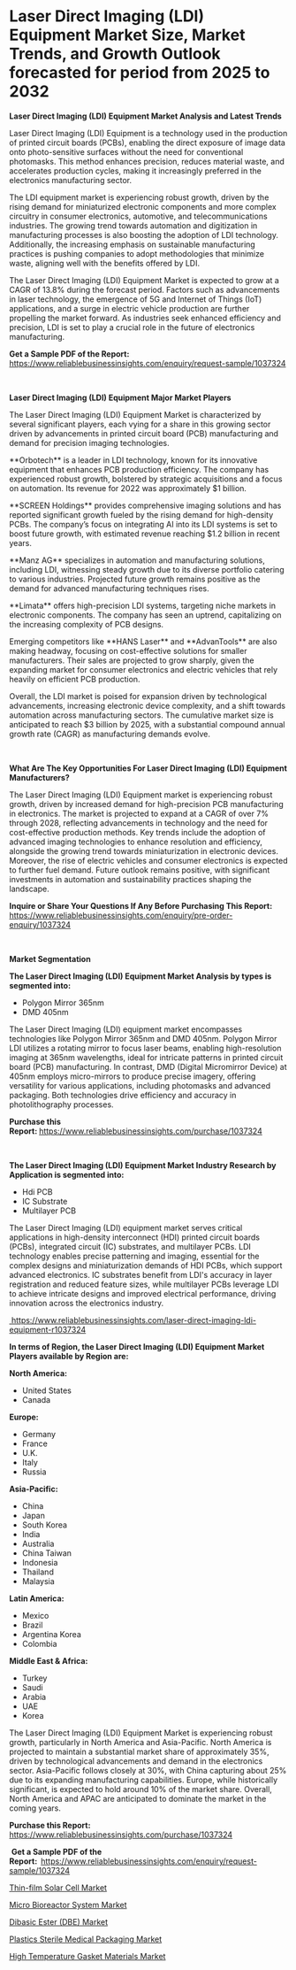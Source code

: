 <p><h1>Laser Direct Imaging (LDI) Equipment Market Size, Market Trends, and Growth Outlook forecasted for period from 2025 to 2032</h1></p><p><strong>Laser Direct Imaging (LDI) Equipment Market Analysis and Latest Trends</strong></p>
<p><p>Laser Direct Imaging (LDI) Equipment is a technology used in the production of printed circuit boards (PCBs), enabling the direct exposure of image data onto photo-sensitive surfaces without the need for conventional photomasks. This method enhances precision, reduces material waste, and accelerates production cycles, making it increasingly preferred in the electronics manufacturing sector.</p><p>The LDI equipment market is experiencing robust growth, driven by the rising demand for miniaturized electronic components and more complex circuitry in consumer electronics, automotive, and telecommunications industries. The growing trend towards automation and digitization in manufacturing processes is also boosting the adoption of LDI technology. Additionally, the increasing emphasis on sustainable manufacturing practices is pushing companies to adopt methodologies that minimize waste, aligning well with the benefits offered by LDI.</p><p>The Laser Direct Imaging (LDI) Equipment Market is expected to grow at a CAGR of 13.8% during the forecast period. Factors such as advancements in laser technology, the emergence of 5G and Internet of Things (IoT) applications, and a surge in electric vehicle production are further propelling the market forward. As industries seek enhanced efficiency and precision, LDI is set to play a crucial role in the future of electronics manufacturing.</p></p>
<p><strong>Get a Sample PDF of the Report:&nbsp;</strong> <a href="https://www.reliablebusinessinsights.com/enquiry/request-sample/1037324?utm_campaign=84&utm_medium=2&utm_source=Github&utm_content=ia&utm_term=21032025&utm_id=laser-direct-imaging-ldi-equipment">https://www.reliablebusinessinsights.com/enquiry/request-sample/1037324</a></p>
<p>&nbsp;</p>
<p><strong>Laser Direct Imaging (LDI) Equipment Major Market Players</strong></p>
<p><p>The Laser Direct Imaging (LDI) Equipment Market is characterized by several significant players, each vying for a share in this growing sector driven by advancements in printed circuit board (PCB) manufacturing and demand for precision imaging technologies.</p><p>**Orbotech** is a leader in LDI technology, known for its innovative equipment that enhances PCB production efficiency. The company has experienced robust growth, bolstered by strategic acquisitions and a focus on automation. Its revenue for 2022 was approximately $1 billion.  </p><p>**SCREEN Holdings** provides comprehensive imaging solutions and has reported significant growth fueled by the rising demand for high-density PCBs. The company’s focus on integrating AI into its LDI systems is set to boost future growth, with estimated revenue reaching $1.2 billion in recent years.</p><p>**Manz AG** specializes in automation and manufacturing solutions, including LDI, witnessing steady growth due to its diverse portfolio catering to various industries. Projected future growth remains positive as the demand for advanced manufacturing techniques rises.</p><p>**Limata** offers high-precision LDI systems, targeting niche markets in electronic components. The company has seen an uptrend, capitalizing on the increasing complexity of PCB designs. </p><p>Emerging competitors like **HANS Laser** and **AdvanTools** are also making headway, focusing on cost-effective solutions for smaller manufacturers. Their sales are projected to grow sharply, given the expanding market for consumer electronics and electric vehicles that rely heavily on efficient PCB production.</p><p>Overall, the LDI market is poised for expansion driven by technological advancements, increasing electronic device complexity, and a shift towards automation across manufacturing sectors. The cumulative market size is anticipated to reach $3 billion by 2025, with a substantial compound annual growth rate (CAGR) as manufacturing demands evolve.</p></p>
<p>&nbsp;</p>
<p><strong>What Are The Key Opportunities For Laser Direct Imaging (LDI) Equipment Manufacturers?</strong></p>
<p><p>The Laser Direct Imaging (LDI) Equipment market is experiencing robust growth, driven by increased demand for high-precision PCB manufacturing in electronics. The market is projected to expand at a CAGR of over 7% through 2028, reflecting advancements in technology and the need for cost-effective production methods. Key trends include the adoption of advanced imaging technologies to enhance resolution and efficiency, alongside the growing trend towards miniaturization in electronic devices. Moreover, the rise of electric vehicles and consumer electronics is expected to further fuel demand. Future outlook remains positive, with significant investments in automation and sustainability practices shaping the landscape.</p></p>
<p><strong>Inquire or Share Your Questions If Any Before Purchasing This Report:</strong> <a href="https://www.reliablebusinessinsights.com/enquiry/pre-order-enquiry/1037324?utm_campaign=84&utm_medium=2&utm_source=Github&utm_content=ia&utm_term=21032025&utm_id=laser-direct-imaging-ldi-equipment">https://www.reliablebusinessinsights.com/enquiry/pre-order-enquiry/1037324</a></p>
<p>&nbsp;</p>
<p><strong>Market Segmentation</strong></p>
<p><strong>The Laser Direct Imaging (LDI) Equipment Market Analysis by types is segmented into:</strong></p>
<p><ul><li>Polygon Mirror 365nm</li><li>DMD 405nm</li></ul></p>
<p><p>The Laser Direct Imaging (LDI) equipment market encompasses technologies like Polygon Mirror 365nm and DMD 405nm. Polygon Mirror LDI utilizes a rotating mirror to focus laser beams, enabling high-resolution imaging at 365nm wavelengths, ideal for intricate patterns in printed circuit board (PCB) manufacturing. In contrast, DMD (Digital Micromirror Device) at 405nm employs micro-mirrors to produce precise imagery, offering versatility for various applications, including photomasks and advanced packaging. Both technologies drive efficiency and accuracy in photolithography processes.</p></p>
<p><strong>Purchase this Report:&nbsp;</strong><a href="https://www.reliablebusinessinsights.com/purchase/1037324?utm_campaign=84&utm_medium=2&utm_source=Github&utm_content=ia&utm_term=21032025&utm_id=laser-direct-imaging-ldi-equipment">https://www.reliablebusinessinsights.com/purchase/1037324</a></p>
<p>&nbsp;</p>
<p><strong>The Laser Direct Imaging (LDI) Equipment Market Industry Research by Application is segmented into:</strong></p>
<p><ul><li>Hdi PCB</li><li>IC Substrate</li><li>Multilayer PCB</li></ul></p>
<p><p>The Laser Direct Imaging (LDI) equipment market serves critical applications in high-density interconnect (HDI) printed circuit boards (PCBs), integrated circuit (IC) substrates, and multilayer PCBs. LDI technology enables precise patterning and imaging, essential for the complex designs and miniaturization demands of HDI PCBs, which support advanced electronics. IC substrates benefit from LDI's accuracy in layer registration and reduced feature sizes, while multilayer PCBs leverage LDI to achieve intricate designs and improved electrical performance, driving innovation across the electronics industry.</p></p>
<p><a href="https://www.reliablebusinessinsights.com/laser-direct-imaging-ldi-equipment-r1037324?utm_campaign=84&utm_medium=2&utm_source=Github&utm_content=ia&utm_term=21032025&utm_id=laser-direct-imaging-ldi-equipment">&nbsp;https://www.reliablebusinessinsights.com/laser-direct-imaging-ldi-equipment-r1037324</a></p>
<p><strong>In terms of Region, the Laser Direct Imaging (LDI) Equipment Market Players available by Region are:</strong></p>
<p>
    <p> <strong> North America: </strong>
        <ul>
            <li>United States</li>
            <li>Canada</li>
        </ul>
        </p> 
    <p> <strong> Europe: </strong>
        <ul>
            <li>Germany</li>
            <li>France</li>
            <li>U.K.</li>
            <li>Italy</li>
            <li>Russia</li>
        </ul>
        </p> 
    <p> <strong> Asia-Pacific: </strong>
        <ul>
            <li>China</li>
            <li>Japan</li>
            <li>South Korea</li>
            <li>India</li>
            <li>Australia</li>
            <li>China Taiwan</li>
            <li>Indonesia</li>
            <li>Thailand</li>
            <li>Malaysia</li>
        </ul>
        </p> 
    <p> <strong> Latin America: </strong>
        <ul>
            <li>Mexico</li>
            <li>Brazil</li>
            <li>Argentina Korea</li>
            <li>Colombia</li>
        </ul>
        </p> 
    <p> <strong> Middle East & Africa: </strong>
        <ul>
            <li>Turkey</li>
            <li>Saudi</li>
            <li>Arabia</li>
            <li>UAE</li>
            <li>Korea</li>
        </ul>
    </p>
    </p>
<p><p>The Laser Direct Imaging (LDI) Equipment Market is experiencing robust growth, particularly in North America and Asia-Pacific. North America is projected to maintain a substantial market share of approximately 35%, driven by technological advancements and demand in the electronics sector. Asia-Pacific follows closely at 30%, with China capturing about 25% due to its expanding manufacturing capabilities. Europe, while historically significant, is expected to hold around 10% of the market share. Overall, North America and APAC are anticipated to dominate the market in the coming years.</p></p>
<p><strong>Purchase this Report: </strong><a href="https://www.reliablebusinessinsights.com/purchase/1037324?utm_campaign=84&utm_medium=2&utm_source=Github&utm_content=ia&utm_term=21032025&utm_id=laser-direct-imaging-ldi-equipment">https://www.reliablebusinessinsights.com/purchase/1037324</a></p>
<p>&nbsp;<strong>Get a Sample PDF of the Report:&nbsp;&nbsp;</strong><a href="https://www.reliablebusinessinsights.com/enquiry/request-sample/1037324?utm_campaign=84&utm_medium=2&utm_source=Github&utm_content=ia&utm_term=21032025&utm_id=laser-direct-imaging-ldi-equipment">https://www.reliablebusinessinsights.com/enquiry/request-sample/1037324</a></p>
<p><strong></strong></p>
<p><p><a href="https://github.com/gilerzelko7a/Market-Research-Report-List-1/blob/main/thin-film-solar-cell-market.md?utm_campaign=84&utm_medium=2&utm_source=Github&utm_content=ia&utm_term=21032025&utm_id=laser-direct-imaging-ldi-equipment">Thin-film Solar Cell Market</a></p><p><a href="https://github.com/kecixayaab/Market-Research-Report-List-1/blob/main/micro-bioreactor-system-market.md?utm_campaign=84&utm_medium=2&utm_source=Github&utm_content=ia&utm_term=21032025&utm_id=laser-direct-imaging-ldi-equipment">Micro Bioreactor System Market</a></p><p><a href="https://github.com/vandelmanize/Market-Research-Report-List-1/blob/main/dibasic-ester-dbe-market.md?utm_campaign=84&utm_medium=2&utm_source=Github&utm_content=ia&utm_term=21032025&utm_id=laser-direct-imaging-ldi-equipment">Dibasic Ester (DBE) Market</a></p><p><a href="https://github.com/ummulmzu/Market-Research-Report-List-1/blob/main/plastics-sterile-medical-packaging-market.md?utm_campaign=84&utm_medium=2&utm_source=Github&utm_content=ia&utm_term=21032025&utm_id=laser-direct-imaging-ldi-equipment">Plastics Sterile Medical Packaging Market</a></p><p><a href="https://github.com/sentoljinqiu/Market-Research-Report-List-1/blob/main/high-temperature-gasket-materials-market.md?utm_campaign=84&utm_medium=2&utm_source=Github&utm_content=ia&utm_term=21032025&utm_id=laser-direct-imaging-ldi-equipment">High Temperature Gasket Materials Market</a></p></p>